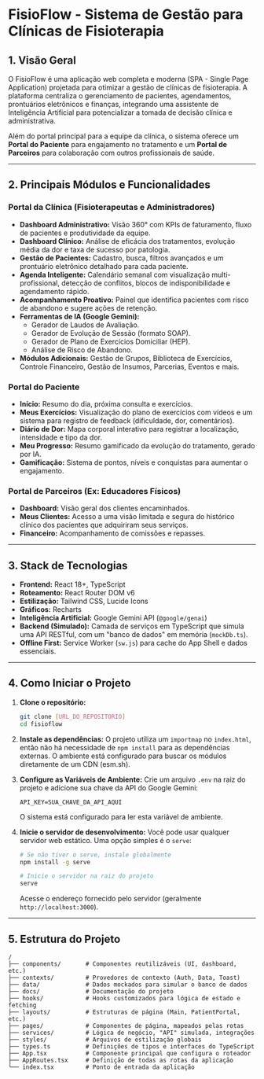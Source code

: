 
# FisioFlow - Sistema de Gestão para Clínicas de Fisioterapia

## 1. Visão Geral

O FisioFlow é uma aplicação web completa e moderna (SPA - Single Page Application) projetada para otimizar a gestão de clínicas de fisioterapia. A plataforma centraliza o gerenciamento de pacientes, agendamentos, prontuários eletrônicos e finanças, integrando uma assistente de Inteligência Artificial para potencializar a tomada de decisão clínica e administrativa.

Além do portal principal para a equipe da clínica, o sistema oferece um **Portal do Paciente** para engajamento no tratamento e um **Portal de Parceiros** para colaboração com outros profissionais de saúde.

---

## 2. Principais Módulos e Funcionalidades

### Portal da Clínica (Fisioterapeutas e Administradores)
- **Dashboard Administrativo:** Visão 360° com KPIs de faturamento, fluxo de pacientes e produtividade da equipe.
- **Dashboard Clínico:** Análise de eficácia dos tratamentos, evolução média da dor e taxa de sucesso por patologia.
- **Gestão de Pacientes:** Cadastro, busca, filtros avançados e um prontuário eletrônico detalhado para cada paciente.
- **Agenda Inteligente:** Calendário semanal com visualização multi-profissional, detecção de conflitos, blocos de indisponibilidade e agendamento rápido.
- **Acompanhamento Proativo:** Painel que identifica pacientes com risco de abandono e sugere ações de retenção.
- **Ferramentas de IA (Google Gemini):**
  - Gerador de Laudos de Avaliação.
  - Gerador de Evolução de Sessão (formato SOAP).
  - Gerador de Plano de Exercícios Domiciliar (HEP).
  - Análise de Risco de Abandono.
- **Módulos Adicionais:** Gestão de Grupos, Biblioteca de Exercícios, Controle Financeiro, Gestão de Insumos, Parcerias, Eventos e mais.

### Portal do Paciente
- **Início:** Resumo do dia, próxima consulta e exercícios.
- **Meus Exercícios:** Visualização do plano de exercícios com vídeos e um sistema para registro de feedback (dificuldade, dor, comentários).
- **Diário de Dor:** Mapa corporal interativo para registrar a localização, intensidade e tipo da dor.
- **Meu Progresso:** Resumo gamificado da evolução do tratamento, gerado por IA.
- **Gamificação:** Sistema de pontos, níveis e conquistas para aumentar o engajamento.

### Portal de Parceiros (Ex: Educadores Físicos)
- **Dashboard:** Visão geral dos clientes encaminhados.
- **Meus Clientes:** Acesso a uma visão limitada e segura do histórico clínico dos pacientes que adquiriram seus serviços.
- **Financeiro:** Acompanhamento de comissões e repasses.

---

## 3. Stack de Tecnologias

- **Frontend:** React 18+, TypeScript
- **Roteamento:** React Router DOM v6
- **Estilização:** Tailwind CSS, Lucide Icons
- **Gráficos:** Recharts
- **Inteligência Artificial:** Google Gemini API (`@google/genai`)
- **Backend (Simulado):** Camada de serviços em TypeScript que simula uma API RESTful, com um "banco de dados" em memória (`mockDb.ts`).
- **Offline First:** Service Worker (`sw.js`) para cache do App Shell e dados essenciais.

---

## 4. Como Iniciar o Projeto

1.  **Clone o repositório:**
    ```bash
    git clone [URL_DO_REPOSITORIO]
    cd fisioflow
    ```

2.  **Instale as dependências:**
    O projeto utiliza um `importmap` no `index.html`, então não há necessidade de `npm install` para as dependências externas. O ambiente está configurado para buscar os módulos diretamente de um CDN (esm.sh).

3.  **Configure as Variáveis de Ambiente:**
    Crie um arquivo `.env` na raiz do projeto e adicione sua chave da API do Google Gemini:
    ```
    API_KEY=SUA_CHAVE_DA_API_AQUI
    ```
    O sistema está configurado para ler esta variável de ambiente.

4.  **Inicie o servidor de desenvolvimento:**
    Você pode usar qualquer servidor web estático. Uma opção simples é o `serve`:
    ```bash
    # Se não tiver o serve, instale globalmente
    npm install -g serve

    # Inicie o servidor na raiz do projeto
    serve
    ```
    Acesse o endereço fornecido pelo servidor (geralmente `http://localhost:3000`).

---

## 5. Estrutura do Projeto

```
/
├── components/       # Componentes reutilizáveis (UI, dashboard, etc.)
├── contexts/         # Provedores de contexto (Auth, Data, Toast)
├── data/             # Dados mockados para simular o banco de dados
├── docs/             # Documentação do projeto
├── hooks/            # Hooks customizados para lógica de estado e fetching
├── layouts/          # Estruturas de página (Main, PatientPortal, etc.)
├── pages/            # Componentes de página, mapeados pelas rotas
├── services/         # Lógica de negócio, "API" simulada, integrações
├── styles/           # Arquivos de estilização globais
├── types.ts          # Definições de tipos e interfaces do TypeScript
├── App.tsx           # Componente principal que configura o roteador
├── AppRoutes.tsx     # Definição de todas as rotas da aplicação
└── index.tsx         # Ponto de entrada da aplicação
```
